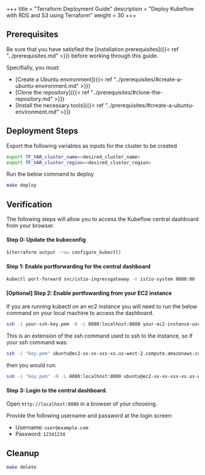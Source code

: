 +++
title = "Terraform Deployment Guide"
description = "Deploy Kubeflow with RDS and S3 using Terraform"
weight = 30
+++

## Prerequisites

Be sure that you have satisfied the [installation prerequisites]({{< ref "../prerequisites.md" >}}) before working through this guide.

Specifially, you must:
- [Create a Ubuntu environment]({{< ref "../prerequisites/#create-a-ubuntu-environment.md" >}})
- [Clone the repository]({{< ref "../prerequisites/#clone-the-repository.md" >}})
- [Install the necessary tools]({{< ref "../prerequisites/#create-a-ubuntu-environment.md" >}})

## Deployment Steps

Export the following variables as inputs for the cluster to be created

```sh
export TF_VAR_cluster_name=<desired_cluster_name>
export TF_VAR_cluster_region=<desired_cluster_region>
```

Run the below command to deploy
```sh
make deploy
```

## Verification

The following steps will allow you to access the Kubeflow central dashboard from your browser.

#### Step 0: Update the kubeconfig
```sh
$(terraform output -raw configure_kubectl)
```

#### Step 1: Enable portforwarding for the central dashboard
```sh
kubectl port-forward svc/istio-ingressgateway -n istio-system 8080:80
```

#### [Optional] Step 2: Enable portfowarding from your EC2 instance

If you are running kubectl on an ec2 instance you will need to run the below command on your local machine to access the dashboard.
```sh
ssh -i your-ssh-key.pem -N -L 8080:localhost:8080 your-ec2-instance-username@your-ec2-instance-dns.us-west-2.compute.amazonaws.com
```

This is an extension of the ssh command used to ssh to the instance, so if your ssh command was:
```sh
ssh -i "key.pem" ubuntu@ec2-xx-xx-xxx-xx.us-west-2.compute.amazonaws.com
```

then you would run:
```sh
ssh -i "key.pem" -N -L 8080:localhost:8080 ubuntu@ec2-xx-xx-xxx-xx.us-west-2.compute.amazonaws.com
```

#### Step 3: Login to the central dashboard.

Open `http://localhost:8080` in a browser of your choosing.

Provide the following username and password at the login screen:
- Username: `user@example.com`
- Password: `12341234`

## Cleanup

```sh
make delete
```
